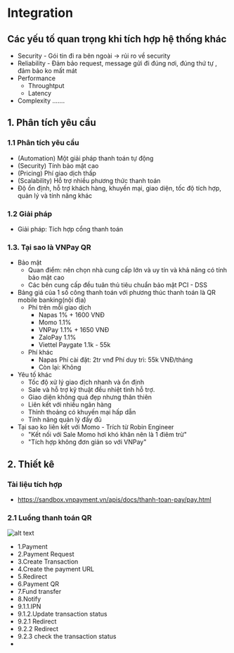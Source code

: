 # Integration
## Các yếu tố quan trọng khi tích hợp hệ thống khác
- Security - Gói tin đi ra bên ngoài -> rủi ro về security
- Reliability - Đảm bảo request, message gửi đi đúng nơi, đúng thứ tự , đảm bảo ko mất mát
- Performance 
    - Throughtput
    - Latency
- Complexity
.......
## 1. Phân tích yêu cầu
### 1.1 Phân tích yêu cầu
- (Automation) Một giải pháp thanh toán tự động
- (Security) Tính bảo mật cao
- (Pricing) Phí giao dịch thấp
- (Scalability) Hỗ trợ nhiều phương thức thanh toán
- Độ ổn định, hỗ trợ khách hàng, khuyến mại, giao diện, tốc độ tích hợp, quản lý và tính năng khác
### 1.2 Giải pháp
- Giải pháp: Tích hợp cổng thanh toán  
### 1.3. Tại sao là VNPay QR
- Bảo mật
    - Quan điểm: nên chọn nhà cung cấp lớn và uy tín và khả năng có tính bảo mật cao
    - Các bên cung cấp đều tuân thủ tiêu chuẩn bảo mật PCI - DSS
- Bảng giá của 1 số công thanh toán với phương thúc thanh toán là QR mobile banking(nội địa)
    - Phí trên mỗi giao dịch
        - Napas 1% + 1600 VNĐ
        - Momo 1.1%
        - VNPay 1.1% + 1650 VNĐ
        - ZaloPay 1.1%
        - Viettel Paygate 1.1k - 55k
    - Phí khác
        - Napas Phí cài đặt: 2tr vnđ Phí duy trì: 55k VNĐ/tháng
        - Còn lại: Không
- Yêu tố khác
    - Tốc độ xử lý giao địch nhanh và ổn định 
    - Sale và hỗ trợ kỹ thuật đều nhiệt tình hỗ trợ.
    - Giao diện không quá đẹp nhưng thân thiên
    - Liên kết với nhiều ngân hàng
    - Thỉnh thoảng có khuyến mại hấp dẫn
    - Tính năng quản lý đầy đủ
- Tại sao ko liên kết với Momo - Trích từ Robin Engineer
    - "Kết nối với Sale Momo hơi khó khăn nên là 1 điêm trừ"
    - "Tích hợp không đơn giản so với VNPay"

## 2. Thiết kê
### Tài liệu tích hợp
- https://sandbox.vnpayment.vn/apis/docs/thanh-toan-pay/pay.html
### 2.1 Luồng thanh toán QR
![alt text](image.png)
- 1.Payment
- 2.Payment Request
- 3.Create Transaction
- 4.Create the payment URL
- 5.Redirect
- 6.Payment QR
- 7.Fund transfer
- 8.Notify
- 9.1.1.IPN
- 9.1.2.Update transaction status
- 9.2.1 Redirect
- 9.2.2 Redirect
- 9.2.3 check the transaction status
- 